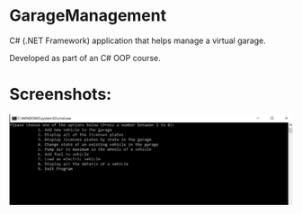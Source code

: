 # GarageManagement
C# (.NET Framework) application that helps manage a virtual garage.

Developed as part of an C# OOP course.

# Screenshots:
![](images/1.JPG)

